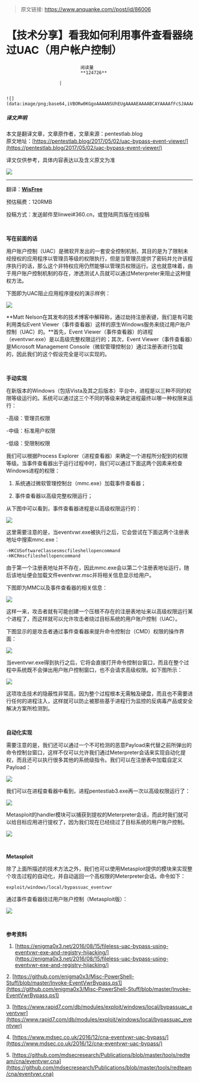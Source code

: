 > 原文链接: https://www.anquanke.com//post/id/86006 


# 【技术分享】看我如何利用事件查看器绕过UAC（用户帐户控制）


                                阅读量   
                                **124726**
                            
                        |
                        
                                                                                                                                    ![](data:image/png;base64,iVBORw0KGgoAAAANSUhEUgAAAAEAAAABCAYAAAAfFcSJAAAAAXNSR0IArs4c6QAAAARnQU1BAACxjwv8YQUAAAAJcEhZcwAADsQAAA7EAZUrDhsAAAANSURBVBhXYzh8+PB/AAffA0nNPuCLAAAAAElFTkSuQmCC)
                                                                                            



##### 译文声明

本文是翻译文章，文章原作者，文章来源：pentestlab.blog
                                <br>原文地址：[https://pentestlab.blog/2017/05/02/uac-bypass-event-viewer/](https://pentestlab.blog/2017/05/02/uac-bypass-event-viewer/)

译文仅供参考，具体内容表达以及含义原文为准

[![](https://p0.ssl.qhimg.com/t01731aea16ecbbbdf7.png)](https://p0.ssl.qhimg.com/t01731aea16ecbbbdf7.png)

****

翻译：[**WisFree**](http://bobao.360.cn/member/contribute?uid=2606963099)

预估稿费：120RMB

投稿方式：发送邮件至linwei#360.cn，或登陆网页版在线投稿

**<br>**

**写在前面的话**

用户账户控制（UAC）是微软开发出的一套安全控制机制，其目的是为了限制未经授权的应用程序以管理员等级的权限执行，但是当管理员提供了密码并允许该程序执行的话，那么这个非特权应用仍然能够以管理员权限运行。这也就意味着，由于用户账户控制机制的存在，渗透测试人员就可以通过Meterpreter来阻止这种提权方法。

下图即为UAC阻止应用程序提权的演示样例：

[![](https://p0.ssl.qhimg.com/t01b07f9409bbc78975.png)](https://p0.ssl.qhimg.com/t01b07f9409bbc78975.png)

**Matt Nelson在其发布的技术博客中解释称，通过劫持注册表键，我们是有可能利用类似Event Viewer（事件查看器）这样的原生Windows服务来绕过用户账户控制（UAC）的。**首先，Event Viewer（事件查看器）的进程（eventvwr.exe）是以高级完整权限运行的；其次，Event Viewer（事件查看器）是Microsoft Management Console（微软管理控制台）通过注册表进行加载的，因此我们的这个假设完全是可以实现的。

<br>

**手动实现**

在新版本的Windows（包括Vista及其之后版本）平台中，进程是以三种不同的权限等级运行的。系统可以通过这三个不同的等级来确定进程最终以哪一种权限来运行：

-高级：管理员权限

-中级：标准用户权限

-低级：受限制权限

我们可以根据Process Explorer（进程查看器）来确定一个进程所分配到的权限等级。当事件查看器出于运行过程中时，我们可以通过下面这两个因素来检查Windows进程的权限：

1. 系统通过微软管理控制台（mmc.exe）加载事件查看器；

2. 事件查看器以高级完整权限运行；

从下图中可以看到，事件查看器进程是以高级权限运行的：

[![](https://p4.ssl.qhimg.com/t01fef79b40d3628950.png)](https://p4.ssl.qhimg.com/t01fef79b40d3628950.png)

这里需要注意的是，当eventvwr.exe被执行之后，它会尝试在下面这两个注册表地址中搜索mmc.exe：

```
-HKCUSoftwareClassesmscfileshellopencommand
-HKCRmscfileshellopencommand
```

由于第一个注册表地址并不存在，因此mmc.exe会以第二个注册表地址运行，随后该地址便会加载文件eventvwr.msc并将相关信息显示给用户。

下图即为MMC以及事件查看器的相关信息：

[![](https://p2.ssl.qhimg.com/t01d480a372278c5b1e.png)](https://p2.ssl.qhimg.com/t01d480a372278c5b1e.png)

这样一来，攻击者就有可能创建一个压根不存在的注册表地址来以高级权限运行某个进程了，而这样就可以允许攻击者绕过目标系统的用户账户控制（UAC）。

下图显示的是攻击者通过事件查看器来提升命令控制台（CMD）权限的操作界面：

[![](https://p4.ssl.qhimg.com/t0152355b9151d49427.png)](https://p4.ssl.qhimg.com/t0152355b9151d49427.png)

当eventvwr.exe得到执行之后，它将会直接打开命令控制台窗口，而且在整个过程中系统既不会弹出用户账户控制窗口，也不会请求高级权限。如下图所示：

[![](https://p3.ssl.qhimg.com/t01678fdc4b8cc8a435.png)](https://p3.ssl.qhimg.com/t01678fdc4b8cc8a435.png)

这项攻击技术的隐蔽性非常高，因为整个过程根本无需触及硬盘，而且也不需要进行任何的进程注入，这样就可以防止被那些基于进程行为监控的反病毒产品或安全解决方案所检测到。

<br>

**自动化实现**

需要注意的是，我们还可以通过一个不可检测的恶意Payload来代替之前所弹出的命令控制台窗口，这样不仅可以允许我们通过Meterpreter会话来实现自动化提权，而且还可以执行很多其他的系统级指令。我们可以在注册表中加载自定义Payload：

[![](https://p2.ssl.qhimg.com/t013a6ddfc4ec86909c.png)](https://p2.ssl.qhimg.com/t013a6ddfc4ec86909c.png)

我们可以在进程查看器中看到，进程pentestlab3.exe再一次以高级权限运行了：

[![](https://p2.ssl.qhimg.com/t012761d5066e267607.png)](https://p2.ssl.qhimg.com/t012761d5066e267607.png)

Metasploit的handler模块可以捕获到提权的Meterpreter会话，而此时我们就可以给目标应用进行提权了，因为我们现在已经绕过了目标系统的用户账户控制。

[![](https://p5.ssl.qhimg.com/t01a2645816f9e41675.png)](https://p5.ssl.qhimg.com/t01a2645816f9e41675.png)

<br>

**Metasploit**

除了上面所描述的技术方法之外，我们也可以使用Metasploit提供的模块来实现整个攻击过程的自动化，并自动返回一个高权限的Meterpreter会话。命令如下：

```
exploit/windows/local/bypassuac_eventvwr
```

通过事件查看器绕过用户账户控制（Metasploit版）：

[![](https://p3.ssl.qhimg.com/t0129b5a33727c7f908.png)](https://p3.ssl.qhimg.com/t0129b5a33727c7f908.png)

<br>

**参考资料**

1. [https://enigma0x3.net/2016/08/15/fileless-uac-bypass-using-eventvwr-exe-and-registry-hijacking/](https://enigma0x3.net/2016/08/15/fileless-uac-bypass-using-eventvwr-exe-and-registry-hijacking/)

2. [https://github.com/enigma0x3/Misc-PowerShell-Stuff/blob/master/Invoke-EventVwrBypass.ps1](https://github.com/enigma0x3/Misc-PowerShell-Stuff/blob/master/Invoke-EventVwrBypass.ps1)

3. [https://www.rapid7.com/db/modules/exploit/windows/local/bypassuac_eventvwr](https://www.rapid7.com/db/modules/exploit/windows/local/bypassuac_eventvwr)

4. [https://www.mdsec.co.uk/2016/12/cna-eventvwr-uac-bypass/](https://www.mdsec.co.uk/2016/12/cna-eventvwr-uac-bypass/)

5. [https://github.com/mdsecresearch/Publications/blob/master/tools/redteam/cna/eventvwr.cna](https://github.com/mdsecresearch/Publications/blob/master/tools/redteam/cna/eventvwr.cna)
